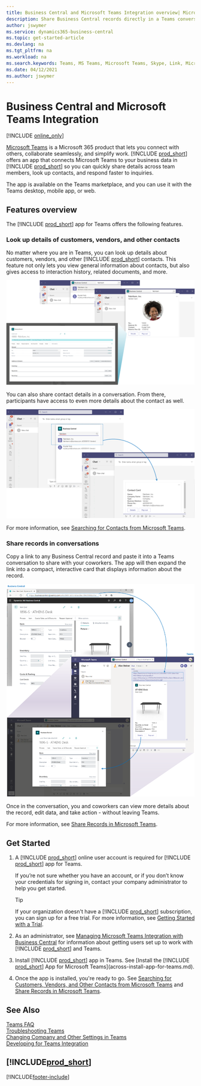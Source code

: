 ```yaml
---
title: Business Central and Microsoft Teams Integration overview| Microsoft Docs
description: Share Business Central records directly in a Teams conversation.
author: jswymer
ms.service: dynamics365-business-central
ms.topic: get-started-article
ms.devlang: na
ms.tgt_pltfrm: na
ms.workload: na
ms.search.keywords: Teams, MS Teams, Microsoft Teams, Skype, Link, Microsoft 365, collaborate, collaboration, teamwork
ms.date: 04/12/2021
ms.author: jswymer
---
```


# Business Central and Microsoft Teams Integration

[!INCLUDE [online_only](includes/online_only.md)]

[Microsoft Teams](https://www.microsoft.com/en-us/microsoft-365/microsoft-teams) is a Microsoft 365 product that lets you connect with others, collaborate seamlessly, and simplify work. [!INCLUDE [prod_short](includes/prod_short.md)] offers an app that connects Microsoft Teams to your business data in [!INCLUDE [prod_short](includes/prod_short.md)] so you can quickly share details across team members, look up contacts, and respond faster to inquiries.

The app is available on the Teams marketplace, and you can use it with the Teams desktop, mobile app, or web.

## Features overview

The [!INCLUDE [prod_short](includes/prod_short.md)] app for Teams offers the following features.

### Look up details of customers, vendors, and other contacts

No matter where you are in Teams, you can look up details about customers, vendors, and other [!INCLUDE [prod_short](includes/prod_short.md)] contacts. This feature not only lets you view general information about contacts, but also gives access to interaction history, related documents, and more.

 [![Look up Business Central contacts from Teams command box.](media/teams-contacts-overview.png)](media/teams-contacts-overview.png#lightbox)

You can also share contact details in a conversation. From there, participants have access to even more details about the contact as well.

 [![Look up Business Central contacts from Teams compose box.](media/teams-contacts.png)](media/teams-contacts.png#lightbox)

For more information, see [Searching for Contacts from Microsoft Teams](across-search-contacts-teams.md).

### Share records in conversations

Copy a link to any Business Central record and paste it into a Teams conversation to share with your coworkers. The app will then expand the link into a compact, interactive card that displays information about the record.

[![Teams integration with Business Central.](media/teams-intro-v3.png)](media/teams-intro-v3.png#lightbox)

Once in the conversation, you and coworkers can view more details about the record, edit data, and take action - without leaving Teams.

For more information, see [Share Records in Microsoft Teams](across-working-with-teams.md).

## Get Started

1. A [!INCLUDE [prod_short](includes/prod_short.md)] online user account is required for [!INCLUDE [prod_short](includes/prod_short.md)] app for Teams.

    If you’re not sure whether you have an account, or if you don’t know your credentials for signing in, contact your company administrator to help you get started.

    > [!TIP]
    > If your organization doesn't have a [!INCLUDE [prod_short](includes/prod_short.md)] subscription, you can sign up for a free trial. For more information, see [Getting Started with a Trial](across-preview.md#getting-started-with-a-trial).

2. As an administrator, see [Managing Microsoft Teams Integration with Business Central](admin-teams-integration.md) for information about getting users set up to work with [!INCLUDE [prod_short](includes/prod_short.md)] and Teams.
3. Install [!INCLUDE [prod_short](includes/prod_short.md)] app in Teams. See [Install the [!INCLUDE [prod_short](includes/prod_short.md)] App for Microsoft Teams](across-install-app-for-teams.md).
4. Once the app is installed, you're ready to go. See [Searching for Customers, Vendors, and Other Contacts from Microsoft Teams](across-search-contacts-teams.md) and [Share Records in Microsoft Teams](across-working-with-teams.md). 

## See Also

[Teams FAQ](teams-faq.md)  
[Troubleshooting Teams](admin-teams-troubleshooting.md)  
[Changing Company and Other Settings in Teams](across-teams-settings.md)  
[Developing for Teams Integration](/dynamics365/business-central/dev-itpro/developer/devenv-develop-for-teams)
  
## [!INCLUDE[prod_short](includes/free_trial_md.md)]  


[!INCLUDE[footer-include](includes/footer-banner.md)]